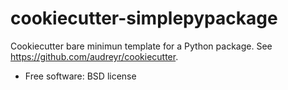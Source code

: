cookiecutter-simplepypackage
============================

Cookiecutter bare minimun template for a Python package. See https://github.com/audreyr/cookiecutter.

* Free software: BSD license
